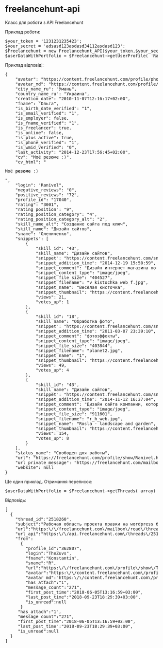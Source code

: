 # freelancehunt-api
Класс для роботи з API Freelancehunt

Приклад роботи:
<pre>
$your_token = '1231231235423';
$your_secret = 'adsasd123asdasd34112asdasd123';
$Freelancehunt = new Freelancehunt_API($your_token,$your_secret);
$userDataWithPortfolio = $Freelancehunt->getUserProfile( 'Ranivel', array( 'portfolio' ) );
</pre>
Приклад відповіді:
<pre>
{
    "avatar": "https://content.freelancehunt.com/profile/photo/50/Ranivel.png",
    "avatar_md": "https://content.freelancehunt.com/profile/photo/225/Ranivel.png",
    "city_name_ru": "Умань",
    "country_name_ru": "Украина",
    "creation_date": "2010-11-07T12:16:17+02:00",
    "fname": "Ольга",
    "is_birth_date_verified": "1",
    "is_email_verified": "1",
    "is_employer": false,
    "is_fname_verified": "1",
    "is_freelancer": true,
    "is_online": false,
    "is_plus_active": true,
    "is_phone_verified": "1",
    "is_wmid_verified": "0",
    "last_activity": "2014-12-23T17:56:45+02:00",
    "cv": "Моё резюме :)",
    "cv_html": "<p>Моё <b>резюме </b>:)</p>",
    "login": "Ranivel",
    "negative_reviews": "0",
    "positive_reviews": "72",
    "profile_id": "17040",
    "rating": "3001",
    "rating_position": "9",
    "rating_position_category": "4",
    "rating_position_category_alt": "2",
    "skill_name_alt": "Создание сайта под ключ",
    "skill_name": "Дизайн сайтов",
    "sname": "Олениченко",
    "snippets": [
        {
            "skill_id": "43",
            "skill_name": "Дизайн сайтов",
            "snippet": "https://content.freelancehunt.com/snippet/5ce42/92555/189321/v_kistochka_web_f.jpg",
            "snippet_addition_time": "2014-12-19 15:50:59",
            "snippet_comment": "Дизайн интернет магазина по продаже цифровых картин.",
            "snippet_content_type": "image/jpeg",
            "snippet_file_size": "404527",
            "snippet_filename": "v_kistochka_web_f.jpg",
            "snippet_name": "Весёлая кисточка",
            "snippet_thumbnail": "https://content.freelancehunt.com/snippet/thumbnail/225/5ce42/92555/189321/v_kistochka_web_f.jpg",
            "views": 21,
            "votes_up": 1
        },
        {
            "skill_id": "18",
            "skill_name": "Обработка фото",
            "snippet": "https://content.freelancehunt.com/snippet/826db/3a5f9/27009/planet2.jpg",
            "snippet_addition_time": "2011-03-07 23:39:10",
            "snippet_comment": "фотоэффекты",
            "snippet_content_type": "image/jpeg",
            "snippet_file_size": "403844",
            "snippet_filename": "planet2.jpg",
            "snippet_name": "1",
            "snippet_thumbnail": "https://content.freelancehunt.com/snippet/thumbnail/225/826db/3a5f9/27009/planet2.jpg",
            "views": 49,
            "votes_up": 4
        },
        {
            "skill_id": "43",
            "skill_name": "Дизайн сайтов",
            "snippet": "https://content.freelancehunt.com/snippet/0018b/55889/178694/r_h_web.jpg",
            "snippet_addition_time": "2014-11-12 16:37:04",
            "snippet_comment": "Дизайн сайта компании, которая производит удобрения для роста растений.",
            "snippet_content_type": "image/jpeg",
            "snippet_file_size": "911601",
            "snippet_filename": "r_h_web.jpg",
            "snippet_name": "Rosla - landscape and garden",
            "snippet_thumbnail": "https://content.freelancehunt.com/snippet/thumbnail/225/0018b/55889/178694/r_h_web.jpg",
            "views": 154,
            "votes_up": 8
        }
    ],
    "status_name": "Свободен для работы",
    "url": "https://freelancehunt.com/profile/show/Ranivel.html",
    "url_private_message": "https://freelancehunt.com/mailbox/sendmessage/attach/no/to/17040",
    "website": null
}
</pre>
Ще один приклад. Отримання переписок:
<pre>$userDataWithPortfolio = $Freelancehunt->getThreads( array( 'page' => 1, 'per_page' => 1 ) );</pre>

Відповідь:
<pre>
[
  {
    "thread_id":"2518260",
    "subject":"Рабочая область проекта правки на wordpress блоге",
    "url":"https:\/\/freelancehunt.com\/mailbox\/read\/thread\/2518260",
    "url_api":"https:\/\/api.freelancehunt.com\/threads\/2518260",
    "from": 
      {
        "profile_id":"362807",
        "login":"TheZuvs",
        "fname":"Konstantin",
        "sname":"R",
        "url":"https:\/\/freelancehunt.com\/profile\/show\/TheZuvs.html",
        "avatar":"https:\/\/content.freelancehunt.com\/profile\/photo\/50\/TheZuvs.png",
        "avatar_md":"https:\/\/content.freelancehunt.com\/profile\/photo\/225\/TheZuvs.png"},
        "has_attach":"1",
        "message_count":"271",
        "first_post_time":"2018-06-05T13:16:59+03:00",
        "last_post_time":"2018-09-23T18:29:39+03:00",
        "is_unread":null
      }
     "has_attach":"1",
     "message_count":"271",
     "first_post_time":"2018-06-05T13:16:59+03:00",
     "last_post_time":"2018-09-23T18:29:39+03:00",
     "is_unread":null
  }
]
</pre>
